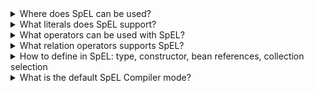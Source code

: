 <details>
  <summary>Where does SpEL can be used?</summary>

1. Spring XML Configuration
```
<bean id="exampleBean" class="com.example.ExampleBean">
    <property name="name" value="#{systemProperties['user.name']}" />
    <property name="currentDate" value="#{new java.util.Date()}" />
</bean>
```
2. Annotations

- @Value("#{systemProperties['user.name']}")
- @ConditionalOnExpression("#{systemProperties['os.name'].toLowerCase().contains('win')}")
- @Scheduled(cron = "#{@myCronExpression}")

3. Spring Security
@PreAuthorize("hasRole('ROLE_ADMIN')")
@PreAuthorize("#username == authentication.name")

4. Spring Data - Repository Query Methods
@Query("SELECT u FROM User u WHERE u.name = :#{#name}")

5. Spring Boot application properties
my.custom.property=#{systemProperties['user.home']}/myapp

6. Testing - Spring TestContext Framework
@WithUserDetails(value = "#{testUser.username}")

and others
</details>

<details>
  <summary>What literals does SpEL support?</summary>

SpEL supports the following types of literal expressions:
- strings
- numeric values: integer (`int` or `long`), hexadecimal (`int` or `long`), real (`float` or `double`)
- boolean values: `true` or `false`
- null
</details>


<details>
<summary>What operators can be used with SpEL?</summary>

  - Relation operators:  `lt` (`<`), `gt` (`>`), `not` (`!`)
  - Logical Operators: `and` (`&&`), `or` (`||`), `not` (`!`)
  - Ternary Operator: "isMember(#queryName)? 'is a member' : #queryName + ' is not a member'"
  - Elvis operator: "#{systemProperties['pop3.port'] ?: 25}"

</details>

<details>
  <summary>What relation operators supports SpEL?</summary>
    
    ```
    // evaluates to true
    boolean trueValue = parser.parseExpression("'black' < 'block'").getValue(Boolean.class);
    
    // uses CustomValue:::compareTo
    boolean trueValue = parser.parseExpression("new CustomValue(1) < new CustomValue(2)").getValue(Boolean.class);
    
    // null is treated as nothing (that is NOT as zero). 
    // As a consequence, any other value is always greater than null 
    
    // evaluates to false
    boolean falseValue = parser.parseExpression("'xyz' instanceof T(Integer)").getValue(Boolean.class);
    
    // evaluates to true
    boolean trueValue = parser.parseExpression("'5.00' matches '^-?\\d+(\\.\\d{2})?$'").getValue(Boolean.class);
    ```
    
    Each symbolic operator can also be specified as a purely alphabetic equivalent:
    
    - `lt` (`<`)
    - `gt` (`>`)
    - `not` (`!`)
    - etc.
</details>

<details>
  <summary>How to define in SpEL: type, constructor, bean references, collection selection</summary>

- Type: ``"T(java.util.Date)"``
- Constructor: ``"new org.spring.samples.spel.inventor.Inventor('Albert Einstein', 'German')"``
- Bean from the application context: ``"@SomeBean"``
- Bean from
- Collection: ``"members.?[nationality == 'Serbian']"`` of ``"map.?[value<27]"``
</details>


<details>
  <summary>What is the default SpEL Compiler mode?</summary>
OFF.

Even when the SpEL compiler is disabled, Spring can still evaluate SpEL expressions interpretively instead of compiling them into bytecode.
In Interpretation mode: Spring parses the SpEL expression into an abstract syntax tree (AST). The parsed expression tree is then evaluated at runtime. Spring traverses the AST and interprets each node to produce the final value.

While interpretive evaluation is slightly slower than compiled evaluation due to the overhead of interpreting the AST at runtime, it is still effective and correct. The difference is mostly noticeable in scenarios with a high volume of SpEL evaluations.

</details>

